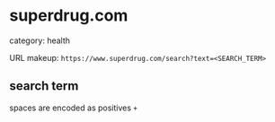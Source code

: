 # superdrug.com

category: health

URL makeup: `https://www.superdrug.com/search?text=<SEARCH_TERM>`

## search term
spaces are encoded as positives `+`
